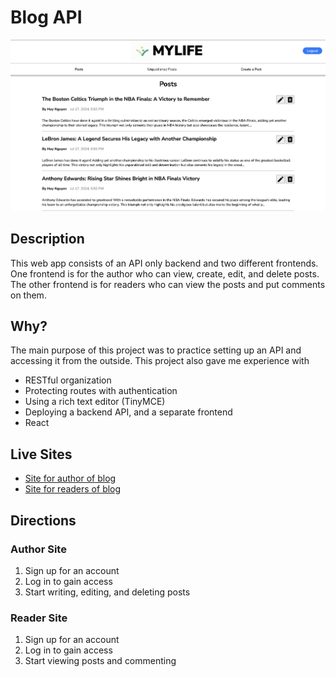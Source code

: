 # Blog API

![Screenshot of front page](front_page.png "Front page")

## Description

This web app consists of an API only backend and two different frontends. One frontend is for the author who can view, create, edit, and delete posts. The other frontend is for readers who can view the posts and put comments on them.

## Why?

The main purpose of this project was to practice setting up an API and accessing it from the outside. This project also gave me experience with
- RESTful organization
- Protecting routes with authentication
- Using a rich text editor (TinyMCE)
- Deploying a backend API, and a separate frontend
- React

## Live Sites

- [Site for author of blog](https://soft-kitsune-e21c61.netlify.app/)
- [Site for readers of blog](https://fastidious-pastelito-4c67ec.netlify.app/)

## Directions

### Author Site

1. Sign up for an account
2. Log in to gain access 
3. Start writing, editing, and deleting posts

### Reader Site
1. Sign up for an account
2. Log in to gain access
3. Start viewing posts and commenting

